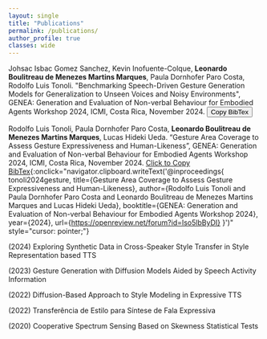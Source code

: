 ```yaml
---
layout: single
title: "Publications"
permalink: /publications/
author_profile: true
classes: wide
---
```


Johsac Isbac Gomez Sanchez, Kevin Inofuente-Colque, **Leonardo Boulitreau de Menezes Martins Marques**, Paula Dornhofer Paro Costa, Rodolfo Luis Tonoli. "Benchmarking Speech-Driven Gesture Generation Models for Generalization to Unseen Voices and Noisy Environments", GENEA: Generation and Evaluation of Non-verbal Behaviour for Embodied Agents Workshop 2024, ICMI, Costa Rica, November 2024. <button onclick="copyBibTex()">Copy BibTex</button>

<script>
function copyBibTex() {
  const bibtex = `@inproceedings{
sanchez2024benchmarking,
title={Benchmarking Speech-Driven Gesture Generation Models for Generalization to Unseen Voices and Noisy Environments},
author={JOHSAC ISBAC GOMEZ SANCHEZ and Kevin Inofuente-Colque and Leonardo Boulitreau de Menezes Martins Marques and Paula Dornhofer Paro Costa and Rodolfo Luis Tonoli},
booktitle={GENEA: Generation and Evaluation of Non-verbal Behaviour for Embodied Agents Workshop 2024},
year={2024},
url={https://openreview.net/forum?id=m6FDIP5o4M}
}`;
  navigator.clipboard.writeText(bibtex).then(() => {
    alert("BibTeX copied to clipboard!");
  }).catch(err => {
    console.error("Failed to copy text: ", err);
  });
}
</script>


Rodolfo Luis Tonoli, Paula Dornhofer Paro Costa, **Leonardo Boulitreau de Menezes Martins Marques**, Lucas Hideki Ueda. “Gesture Area Coverage to Assess Gesture Expressiveness and Human-Likeness”, GENEA: Generation and Evaluation of Non-verbal Behaviour for Embodied Agents Workshop 2024, ICMI, Costa Rica, November 2024. [Click to Copy BibTex](javascript:void(0)){:onclick="navigator.clipboard.writeText('@inproceedings{
tonoli2024gesture,
title={Gesture Area Coverage to Assess Gesture Expressiveness and Human-Likeness},
author={Rodolfo Luis Tonoli and Paula Dornhofer Paro Costa and Leonardo Boulitreau de Menezes Martins Marques and Lucas Hideki Ueda},
booktitle={GENEA: Generation and Evaluation of Non-verbal Behaviour for Embodied Agents Workshop 2024},
year={2024},
url={https://openreview.net/forum?id=Iso5lbByDI}
}')" style="cursor: pointer;"}

(2024) Exploring Synthetic Data in Cross-Speaker Style Transfer in Style Representation based TTS

(2023) Gesture Generation with Diffusion Models Aided by Speech Activity Information

(2022) Diffusion-Based Approach to Style Modeling in Expressive TTS

(2022) Transferência de Estilo para Síntese de Fala Expressiva

(2020) Cooperative Spectrum Sensing Based on Skewness Statistical Tests
